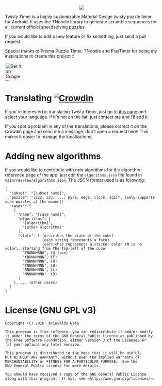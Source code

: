 <p align="center">
  <img src="https://i.imgur.com/OLlZRiO.png?1"/>
</p>

Twisty Timer is a highly customizable Material Design twisty puzzle timer for Android. It uses the TNoodle library to generate scramble sequences for all current official speedsolving puzzles.  

If you would like to add a new feature or fix something, just send a pull request.  

Special thanks to Prisma Puzzle Timer, TNoodle and PlusTimer for being my inspirations to create this project :)

<a href="https://play.google.com/store/apps/details?id=com.aricneto.twistytimer" target="_blank">
  <img alt="Get it on Google Play"
       src="https://play.google.com/intl/en_us/badges/images/generic/en-play-badge.png" height="60"/>
</a>

# Translating [![Crowdin](https://d322cqt584bo4o.cloudfront.net/twisty-timer/localized.svg)](https://crowdin.com/project/twisty-timer)
If you're interested in translating Twisty Timer, just go to <a href="https://crowdin.com/project/twisty-timer">this page</a> and select your language. If it's not on the list, just contact me and I'll add it.

If you spot a problem in any of the translations, please correct it on the Crowdin page and send me a message, don't open a request here! This makes it easier to manage the localizations.

# Adding new algorithms
If you would like to contribute with new algorithms for the algorithm reference page of the app, just edit the `algorithms.json` file found in `main/res/raw/algorithms.json`. The JSON format used is as following:
```
{
  "subset": "[subset name]",
  "puzzle": "[222, 333, ..., pyra, mega, clock, sq1]", (only supports cube puzzles at the moment)
  "cases": [
    {
      "name": "[case name]",
      "algorithms": [
        "[algorithm]",
        "[other algorithm]"
      ],
      "state": [ (describes the state of the cube)
                 (each string represents a face)
                 (each char represents a sticker color (N is no color), starting from the top-left of the cube)
        "YNONNNRNG", (U face)
        "YNONNNNNN", (F)
        "YNBNNNNNN", (R)
        "YNBNNNNNN", (B)
        "RNGNNNNNN", (L)
        "NNNNNNNNN"  (D)
      ]
    }, ... (other cases)
  ]
}
```

# License (GNU GPL v3)

    Copyright (C) 2016  Ariovaldo Neto

    This program is free software: you can redistribute it and/or modify
    it under the terms of the GNU General Public License as published by
    the Free Software Foundation, either version 3 of the License, or
    (at your option) any later version.

    This program is distributed in the hope that it will be useful,
    but WITHOUT ANY WARRANTY; without even the implied warranty of
    MERCHANTABILITY or FITNESS FOR A PARTICULAR PURPOSE.  See the
    GNU General Public License for more details.

    You should have received a copy of the GNU General Public License
    along with this program.  If not, see <http://www.gnu.org/licenses/>.
